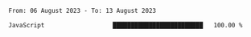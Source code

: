 <!--START_SECTION:waka-->

```txt
From: 06 August 2023 - To: 13 August 2023

JavaScript                   █████████████████████████   100.00 %
```

<!--END_SECTION:waka-->
